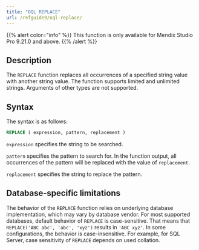 ```yaml
---
title: "OQL REPLACE"
url: /refguide9/oql-replace/
---
```


{{% alert color="info" %}}
This function is only available for Mendix Studio Pro 9.21.0 and above.
{{% /alert %}}

## Description

The `REPLACE` function replaces all occurrences of a specified string value with another string value. The function supports limited and unlimited strings. Arguments of other types are not supported.

## Syntax

The syntax is as follows:

```sql {linenos=false}
REPLACE ( expression, pattern, replacement )
```

`expression` specifies the string to be searched.

`pattern` specifies the pattern to search for. In the function output, all occurrences of the pattern will be replaced with the value of `replacement`.

`replacement` specifies the string to replace the pattern.

## Database-specific limitations

The behavior of the `REPLACE` function relies on underlying database implementation, which may vary by database vendor. For most supported databases, default behavior of `REPLACE` is case-sensitive. That means that `REPLACE('ABC abc', 'abc', 'xyz')` results in `'ABC xyz'`. In some configurations, the behavior is case-insensitive. For example, for SQL Server, case sensitivity of `REPLACE` depends on used collation.
